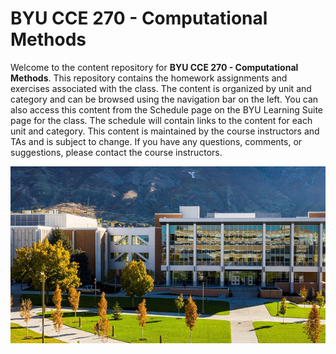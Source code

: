 # BYU CCE 270 - Computational Methods

Welcome to the content repository for **BYU CCE 270 - Computational Methods**. This repository contains the homework assignments and exercises associated with the class. The content is organized by unit and category and can be browsed using the navigation bar on the left. You can also access this content from the Schedule page on the BYU Learning Suite page for the class.  The schedule will contain links to the content for each unit and category. This content is maintained by the course instructors and TAs and is subject to change. If you have any questions, comments, or suggestions, please contact the course instructors.

![eng_bldg.jpg](images/eng_bldg.jpg)
